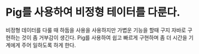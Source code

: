 # Pig를 사용하여 비정형 테이터를 다룬다.

비정형 데이터를 다룰 때 하둡을 사용을 사용하지만 가볍운 기능을 할때 구지 자바로 구현하는 것이 좀 거부감이 생긴다.
Pig를 사용하여 쉽고 빠르게 구현하며 좀 더 시간을 기계에게 주어 일하도록 하게 한다.
